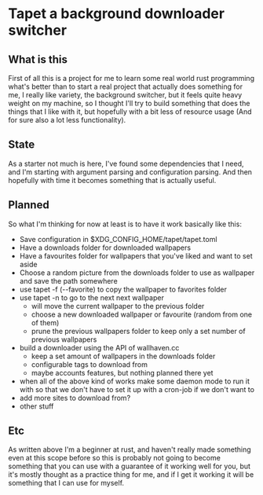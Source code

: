 # Tapet a background downloader switcher

## What is this

First of all this is a project for me to learn some real world rust programming
what's better than to start a real project that actually does something for me,
I really like variety, the background switcher, but it feels quite heavy weight
on my machine, so I thought I'll try to build something that does the things that
I like with it, but hopefully with a bit less of resource usage (And for sure also
a lot less functionality).

## State

As a starter not much is here, I've found some dependencies that I need, and I'm 
starting with argument parsing and configuration parsing. And then hopefully with
time it becomes something that is actually useful.

## Planned

So what I'm thinking for now at least is to have it work basically like this:

- Save configuration in $XDG_CONFIG_HOME/tapet/tapet.toml
- Have a downloads folder for downloaded wallpapers
- Have a favourites folder for wallpapers that you've liked and want to set aside
- Choose a random picture from the downloads folder to use as wallpaper and save the path somewhere
- use tapet -f (--favorite) to copy the wallpaper to favorites folder
- use tapet -n to go to the next next wallpaper
  - will move the current wallpaper to the previous folder
  - choose a new downloaded wallpaper or favourite (random from one of them)
  - prune the previous wallpapers folder to keep only a set number of previous wallpapers
- build a downloader using the API of wallhaven.cc 
  - keep a set amount of wallpapers in the downloads folder
  - configurable tags to download from
  - maybe accounts features, but nothing planned there yet
- when all of the above kind of works make some daemon mode to run it with so that we don't have to
  set it up with a  cron-job if we don't want to
- add more sites to download from?
- other stuff

## Etc

As written above I'm a beginner at rust, and haven't really made something even at this scope before
so this is probably not going to become something that you can use with a guarantee of it working
well for you, but it's mostly thought as a practice thing for me, and if I get it working it will be
something that I can use for myself.
  
